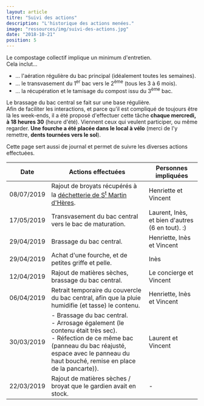 ```yaml
---
layout: article
titre: "Suivi des actions"
description: "L'historique des actions menées."
image: "ressources/img/suivi-des-actions.jpg"
date: "2018-10-21"
position: 5
---
```


Le compostage collectif implique un minimum d'entretien.  
Cela inclut...

* ... l'aération régulière du bac principal (idéalement toutes les semaines).
* ... le transvasement du 1<sup>er</sup> bac vers le 2<sup>ème</sup> (tous les 3 à 6 mois).
* ... la récupération et le tamisage du compost issu du 3<sup>ème</sup> bac.

Le brassage du bac central se fait sur une base régulière.  
Afin de faciliter les interactions, et parce qu'il est compliqué de toujours être là les week-ends, il a été proposé d'effectuer
cette tâche **chaque mercredi, à 18 heures 30** (heure d'été). Viennent ceux qui veulent participer, ou même regarder. **Une
fourche a été placée dans le local à vélo** (merci de l'y remettre, **dents tournées vers le sol**).

Cette page sert aussi de journal et permet de suivre les diverses actions effectuées.

| Date | Actions effectuées | Personnes impliquées |
| ---- | ---------------- | ------------------- |
| 08/07/2019 | Rajout de broyats récupérés à la <a href="https://www.google.com/maps/place/D%C3%A9ch%C3%A8terie+de+Saint-Martin-d'H%C3%A8res/@45.187641,5.759664,17z/data=!4m12!1m6!3m5!1s0x478af56c934002e5:0x1c9dffb85b54c08f!2sD%C3%A9ch%C3%A8terie+de+Saint-Martin-d'H%C3%A8res!8m2!3d45.187641!4d5.7618527!3m4!1s0x478af56c934002e5:0x1c9dffb85b54c08f!8m2!3d45.187641!4d5.7618527">déchetterie de S<sup>t</sup> Martin d'Hères</a>. | Henriette et Vincent |
| 17/05/2019 | Transvasement du bac central vers le bac de maturation. | Laurent, Inès, et bien d'autres (6 en tout). :) |
| 29/04/2019 | Brassage du bac central. | Henriette, Inès et Vincent |
| 29/04/2019 | Achat d'une fourche, et de petites griffe et pelle. | Inès |
| 12/04/2019 | Rajout de matières sèches, brassage du bac central. | Le concierge et Vincent |
| 06/04/2019 | Retrait temporaire du couvercle du bac central, afin que la pluie humidifie (et tasse) le contenu. | Henriette, Inès et Vincent |
| 30/03/2019 | - Brassage du bac central.<br />- Arrosage également (le contenu était très sec).<br />- Réfection de ce même bac (panneau du bac réajusté, espace avec le panneau du haut bouché, remise en place de la pancarte)). | Laurent et Vincent |
| 22/03/2019 | Rajout de matières sèches / broyat que le gardien avait en stock. | - |
